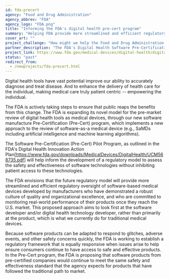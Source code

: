 ```yaml
---
id: fda-precert
agency: "Food and Drug Administration"
agency_abbrev: "FDA"
agency_logo: "FDA.png"
title: "Informing the FDA's digital health pre-cert program"
summary: "Helping FDA provide more streamlined and efficient regulatory oversight of software-based medical devices"
cover_art: ""
project_challenge: "How might we help the Food and Drug Administration inform the development of a regulatory model to assess the safety and effectiveness of software technologies without inhibiting patient access to these technologies?"
partner_description: "The FDA's Digital Health Software Pre-Certification (Pre-Cert) Program will enable the FDA to develop a tailored approach toward regulating digital health and software technologies"
project_link: https://www.fda.gov/medical-devices/digital-health/digital-health-software-precertification-pre-cert-program
status: "past"
redirect_from:
  - /newprojects/fda-precert.html
---
```


Digital health tools have vast potential improve our ability to accurately diagnose and treat disease. And to enhance the delivery of health care for the individual, making medical care truly patient centric -- empowering the individual.

The FDA is actively taking steps to ensure that public reaps the benefits from this change. The FDA is expanding its novel model for the pre-market review of digital health tools as medical devices, through our new software manufacture Pre-Certification (Pre-Cert) program, which implements a new approach to the review of software-as-a medical device (e.g., SaMDs including artificial intelligence and machine learning algorithms).

The Software Pre-Certification (Pre-Cert) Pilot Program, as outlined in the FDA's Digital Health Innovation Action Plan[https://www.fda.gov/downloads/MedicalDevices/DigitalHealth/UCM568735.pdf] will help inform the development of a regulatory model to assess the safety and effectiveness of software technologies without inhibiting patient access to these technologies.

The FDA envisions that the future regulatory model will provide more streamlined and efficient regulatory oversight of software-based medical devices developed by manufacturers who have demonstrated a robust culture of quality and organizational excellence, and who are committed to monitoring real-world performance of their products once they reach the U.S. market. This proposed approach aims to look first at the software developer and/or digital health technology developer, rather than primarily at the product, which is what we currently do for traditional medical devices.

Because software products can be adapted to respond to glitches, adverse events, and other safety concerns quickly, the FDA is working to establish a regulatory framework that is equally responsive when issues arise to help ensure consumers continue to have access to safe and effective products. In the Pre-Cert program, the FDA is proposing that software products from pre-certified companies would continue to meet the same safety and effectiveness standard that the agency expects for products that have followed the traditional path to market.
